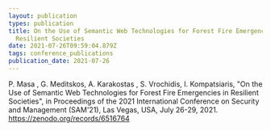```yaml
---
layout: publication
types: publication
title: On the Use of Semantic Web Technologies for Forest Fire Emergencies in
  Resilient Societies
date: 2021-07-26T09:59:04.879Z
tags: conference_publications
publication_date: 2021-07-26
---
```

<!--StartFragment-->

P. Masa , G. Meditskos, A. Karakostas , S. Vrochidis, I. Kompatsiaris, "On the Use of Semantic Web Technologies for Forest Fire Emergencies in Resilient Societies", in Proceedings of the 2021 International Conference on Security and Management (SAM'21), Las Vegas, USA, July 26-29, 2021. <https://zenodo.org/records/6516764>

<!--EndFragment-->